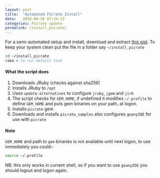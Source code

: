 ```yaml
---
layout: post
title:  "Automated PiCrate Install"
date:   2018-06-26 07:34:13
categories: PiCrate update
permalink: /install_picrate/
---
```


For a semi-automated setup and install, download and extract [this gist](https://gist.github.com/monkstone/c7d7741f800eb2327253635ee283c7eb). To keep your system clean put the file in a folder say
`~/install_picrate`

```bash
cd ~/install_picrate
rake # to run default task
```
#### What the script does ###
1. Downloads JRuby (checks against sha256)
2. Installs JRuby to `/opt`
3. Uses `update-alternatives` to configure `jruby`, `jgem` and `jirb`
4. The script checks for `GEM_HOME`, if undefined it modifies `~/.profile` to define `GEM_HOME` and puts gem binaries on your path, at logon.
5. Installs `picrate` gem
6. Downloads and installs `picrate_samples` also configures `geanyIDE` for use with `picrate`

#### Note ####
`GEM_HOME` and path to `gem` binaries is not available until next logon, to use immediately you could:-

```bash
source ~/.profile
```
NB: this only works in current shell, so if you want to use `geanyIDE` you should logout and logon again.

